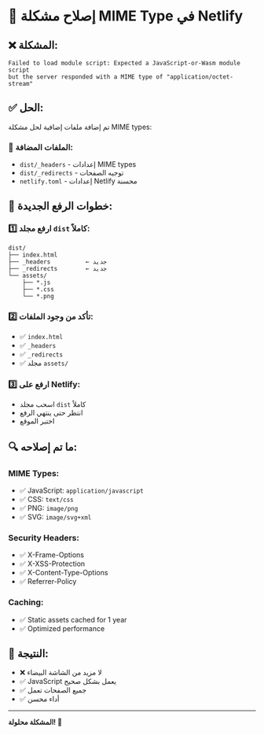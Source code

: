 # 🔧 إصلاح مشكلة MIME Type في Netlify

## ❌ المشكلة:
```
Failed to load module script: Expected a JavaScript-or-Wasm module script 
but the server responded with a MIME type of "application/octet-stream"
```

## ✅ الحل:
تم إضافة ملفات إضافية لحل مشكلة MIME types:

### 📁 الملفات المضافة:
- `dist/_headers` - إعدادات MIME types
- `dist/_redirects` - توجيه الصفحات
- `netlify.toml` - إعدادات Netlify محسنة

## 🚀 خطوات الرفع الجديدة:

### 1️⃣ ارفع مجلد `dist` كاملاً:
```
dist/
├── index.html
├── _headers          ← جديد
├── _redirects        ← جديد
└── assets/
    ├── *.js
    ├── *.css
    └── *.png
```

### 2️⃣ تأكد من وجود الملفات:
- ✅ `index.html`
- ✅ `_headers`
- ✅ `_redirects`
- ✅ مجلد `assets/`

### 3️⃣ ارفع على Netlify:
- اسحب مجلد `dist` كاملاً
- انتظر حتى ينتهي الرفع
- اختبر الموقع

## 🔍 ما تم إصلاحه:

### MIME Types:
- ✅ JavaScript: `application/javascript`
- ✅ CSS: `text/css`
- ✅ PNG: `image/png`
- ✅ SVG: `image/svg+xml`

### Security Headers:
- ✅ X-Frame-Options
- ✅ X-XSS-Protection
- ✅ X-Content-Type-Options
- ✅ Referrer-Policy

### Caching:
- ✅ Static assets cached for 1 year
- ✅ Optimized performance

## 🎯 النتيجة:
- ❌ لا مزيد من الشاشة البيضاء
- ✅ JavaScript يعمل بشكل صحيح
- ✅ جميع الصفحات تعمل
- ✅ أداء محسن

---
**المشكلة محلولة! 🎉**


